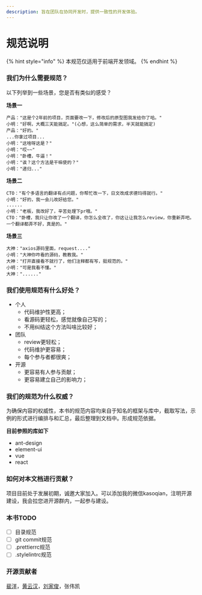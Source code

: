 ```yaml
---
description: 旨在团队在协同开发时，提供一致性的开发体验。
---
```


# 规范说明

{% hint style="info" %}
本规范仅适用于前端开发领域。
{% endhint %}

### 我们为什么需要规范？

以下列举到一些场景，您是否有类似的感受？

**场景一**

```
产品："这是个2年前的项目，页面要改一下，修改后的原型图我发给你了哈。"
小明："好啊，大概三天能搞定。"(心想，这么简单的需求，半天就能搞定)
产品："好的。"
...你拿过项目...
小明："这啥呀这是？"
小明："哎~~"
小明："卧槽，牛逼！"
小明："诶？这个方法是干嘛使的？"
小明："递归..."
```

**场景二**

```
CTO："有个多语言的翻译有点问题，你帮忙改一下，日文改成求德玛得就行。"
小明："好的，我一会儿改好给您。"
......
小明："老板，我改好了，辛苦处理下pr哦。"
CTO："卧槽，我只让你改了一个翻译，你怎么全改了，你这让让我怎么review，你重新弄吧。一个翻译都弄不好，真是的。"
```

**场景三**

```
大神："axios源码里面，request...."
小明："大神你咋看的源码，教教我。"
大神："打开直接看不就行了，他们注释都有写，挺规范的。"
小明："可是我看不懂。"
大神："......"
```

### 我们使用规范有什么好处？

* 个人
  * 代码维护性更高；
  * 看源码更轻松，感觉就像自己写的；
  * 不用纠结这个方法叫啥比较好；
* 团队
  * review更轻松；
  * 代码维护更容易；
  * 每个参与者都很爽；
* 开源
  * 更容易有人参与贡献；
  * 更容易建立自己的影响力；

### 我们的规范为什么权威？

为确保内容的权威性，本书的规范内容均来自于知名的框架与库中，截取写法，示例的形式进行编排与和汇总，最后整理到文档中。形成规范依据。

**目前参照的库如下**

* ant-design
* element-ui
* vue
* react

### 如何对本文档进行贡献？

项目目前处于发展初期，诚邀大家加入。可以添加我的微信kasoqian，注明开源建设，我会拉您进开源群内，一起参与建设。

### **本书TODO**

* [ ] 目录规范
* [ ] git commit规范
* [ ] .prettierrc规范
* [ ] .stylelintrc规范

### 开源贡献者

[裴洋](https://github.com/mero-yp)，[黄云汉](https://github.com/Flower-F)，[刘家俊](https://github.com/aha-weikai)，张伟凯
